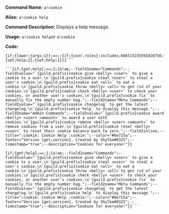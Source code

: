 **Command Name:** `a!cookie`

**Alias:** `a!cookie help`

**Command Description:**
Displays a help message.

**Usage:**
`a!cookie help`or `a!cookie`

**Code:**
```{if;{lower;{args;1}};==;help;{if;{user.roles};includes;606515235591028756;{set;help;2};{set;help;1}}}
{if;{lower;{args;1}};==;;{if;{user.roles};includes;606515235591028756;{set;help;2};{set;help;1}}}```

```{if;{get;help};==;2;{a!ae;--field1name="Commands";--field1value="`{guild.prefix}cookie give <belly> <user>` to give a cookie to a user.\n`{guild.prefix}cookie steal <user>` to steal a user's cookie.\n`{guild.prefix}cookie eat <all>` to eat a cookie.\n`{guild.prefix}cookie throw <belly> <all>`to get rid of your cookies.\n`{guild.prefix}cookie check <belly> <user>` to check your cookies, or another user's cookies.\n`{guild.prefix}cookie fix` to manually fix the empty number bug.";--field2name="Meta Commands";--field2value="`{guild.prefix}cookie changelog` to get the latest changelog.\n`{guild.prefix}cookie help` to display this message.";--field3name="Admin Commands";--field3value="`{guild.prefix}cookie award <belly> <user> <amount>` to award a user with cookies.\n`{guild.prefix}cookie remove <belly> <user> <amount>` to remove cookies from a user.\n`{guild.prefix}cookie reset <belly> <user>` to reset their cookie balance back to zero.";--field3inline;--title=":cookie: Cookie Help :cookie:";--color="#8e715a";--footer="Version {get;version}, Created by Shylke#8325";--timestamp="true";--description="Cookies for everyone!"}}

{if;{get;help};==;1;{a!ae;--field1name="Commands";--field1value="`{guild.prefix}cookie give <belly> <user>` to give a cookie to a user.\n`{guild.prefix}cookie steal <user>` to steal a user's cookie.\n`{guild.prefix}cookie eat <all>` to eat a cookie.\n`{guild.prefix}cookie throw <belly> <all>`to get rid of your cookies.\n`{guild.prefix}cookie check <belly> <user>` to check your cookies, or another user's cookies.\n`{guild.prefix}cookie fix` to manually fix the empty number bug.";--field2name="Meta Commands";--field2value="`{guild.prefix}cookie changelog` to get the latest changelog.\n`{guild.prefix}cookie help` to display this message.";--title=":cookie: Cookie Help :cookie:";--color="#8e715a";--footer="Version {get;version}, Created by Shylke#8325";--timestamp="true";--description="Cookies for everyone!"}}```
